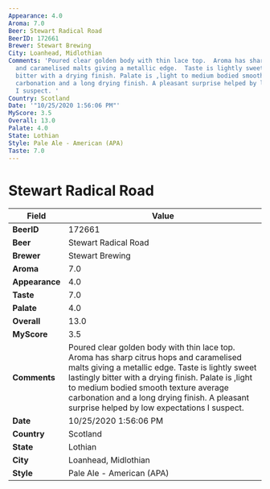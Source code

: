 ```yaml
---
Appearance: 4.0
Aroma: 7.0
Beer: Stewart Radical Road
BeerID: 172661
Brewer: Stewart Brewing
City: Loanhead, Midlothian
Comments: 'Poured clear golden body with thin lace top.  Aroma has sharp citrus hops
  and caramelised malts giving a metallic edge.  Taste is lightly sweet lastingly
  bitter with a drying finish. Palate is ,light to medium bodied smooth texture average
  carbonation and a long drying finish. A pleasant surprise helped by low expectations
  I suspect. '
Country: Scotland
Date: '"10/25/2020 1:56:06 PM"'
MyScore: 3.5
Overall: 13.0
Palate: 4.0
State: Lothian
Style: Pale Ale - American (APA)
Taste: 7.0
---
```


# Stewart Radical Road

| Field         | Value |
|---------------|-------|
| **BeerID** | 172661 |
| **Beer** | Stewart Radical Road |
| **Brewer** | Stewart Brewing |
| **Aroma** | 7.0 |
| **Appearance** | 4.0 |
| **Taste** | 7.0 |
| **Palate** | 4.0 |
| **Overall** | 13.0 |
| **MyScore** | 3.5 |
| **Comments** | Poured clear golden body with thin lace top.  Aroma has sharp citrus hops and caramelised malts giving a metallic edge.  Taste is lightly sweet lastingly bitter with a drying finish. Palate is ,light to medium bodied smooth texture average carbonation and a long drying finish. A pleasant surprise helped by low expectations I suspect.  |
| **Date** | 10/25/2020 1:56:06 PM |
| **Country** | Scotland |
| **State** | Lothian |
| **City** | Loanhead, Midlothian |
| **Style** | Pale Ale - American (APA) |
